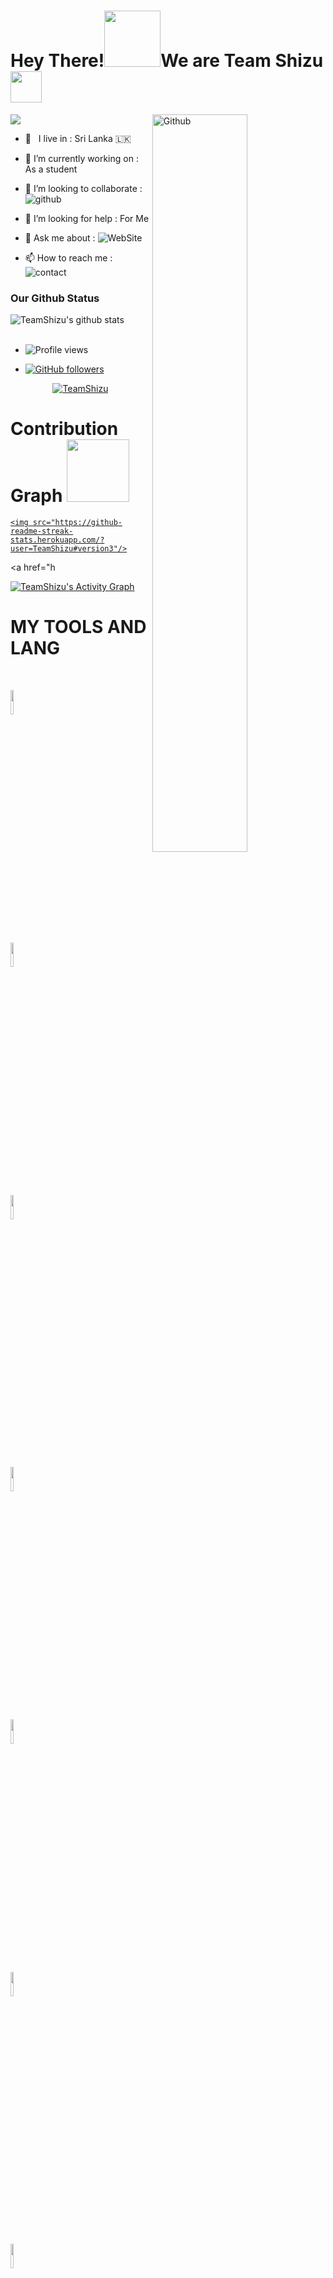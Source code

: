 

# Hey There!<img src="https://i.pinimg.com/originals/01/63/6c/01636c5434cd0462086620c60fdfec16.gif" width=90px>We are Team Shizu<img src="https://raw.githubusercontent.com/MartinHeinz/MartinHeinz/master/wave.gif" width="50px">

<img src="https://telegra.ph/file/89336a96eb696d94558ba.jpg" style="max-width:100%;">

<img width="55%" align="right" alt="Github" src="https://raw.githubusercontent.com/onimur/.github/master/.resources/git-header.svg" />

<!-- Your badges

You can use the website to generate badges: https://shields.io/

-->

-  🚶‍ &nbsp; I live in : Sri Lanka 🇱🇰  <br>

-  🔭 I’m currently working on : As a student  <br>

-  👯 I’m looking to collaborate : ![github](https://img.shields.io/badge/On-Github-black)  <br>

-  🤔 I’m looking for help : For  Me  <br>

-  💬 Ask me about : ![WebSite](https://img.shields.io/badge/Go%20to-Youtube-red) <br>

-  📫 How to reach me : ![contact](https://img.shields.io/badge/Contact%20me-On%20Telegram-blue)

### Our Github Status



<img align="center" alt="TeamShizu's github stats" src="https://github-readme-stats.vercel.app/api?username=TeamShizu&show_icons=true&theme=midnight-purple" />

  </a>

<br>

<br>

- ![Profile views](https://gpvc.arturio.TeamShizu)

- [![GitHub followers](https://img.shields.io/github/followers/TeamShizu.svg?style=social&label=Follow&maxAge=2592000)](https://github.com/TeamShizu?tab=followers)

  

<p align="center"> <a href="https://github.com/TeamShizu"><img src="https://github-profile-trophy.vercel.app/?username=TeamShizu&no-bg=true" alt="TeamShizu" /></a> </p>

# Contribution Graph <img src="https://octodex.github.com/images/daftpunktocat-thomas.gif" width=100px>

<p align="center">

  <a href="https://github.com/TeamShizu">

    <img src="https://github-readme-streak-stats.herokuapp.com/?user=TeamShizu#version3"/>

  </a>

</p>

<a href="h

  <a href="https://github.com/TeamShizu"><img alt="TeamShizu's Activity Graph" src="https://activity-graph.herokuapp.com/graph?username=TeamShizu&bg_color=1F222E&color=F8D866&line=F85D7F&point=FFFFFF&hide_border=true" /></a>

# MY TOOLS AND LANG

<p align ="left">

  <br />

  <code><img width="10%"  src="https://www.vectorlogo.zone/logos/json/json-ar21.svg"></code>

  <code><img width="10%"   src="https://www.vectorlogo.zone/logos/git-scm/git-scm-ar21.svg"></code>

  <code><img width="10%"   src="https://www.vectorlogo.zone/logos/python/python-ar21.svg"></code>

  <br />

  <code><img width="10%"  src="https://www.vectorlogo.zone/logos/mysql/mysql-ar21.svg"></code>

  <code><img width="10%"  src="https://www.vectorlogo.zone/logos/sqlite/sqlite-ar21.svg"></code>

  <code><img width="10%"  src="https://www.vectorlogo.zone/logos/firebase/firebase-ar21.svg"></code>

  <br />

  <code><img width="10%"  src="https://www.vectorlogo.zone/logos/w3_html5/w3_html5-ar21.svg"></code>

  <code><img width="10%"  src="https://www.vectorlogo.zone/logos/github/github-ar21.svg"></code>

  <code><img width="10%"  src="https://www.vectorlogo.zone/logos/gitlab/gitlab-ar21.svg"></code>

  <br>

</p>  

# MOST USED LANGUAGES

![NOICE](https://github-readme-stats.vercel.app/api/top-langs/?username=TeamShizu&theme=dark&show_icons=true)

# CONTACT ME ON

<!-- Your badges

You can use the website to generate badges: https://shields.io/

-->

| <a href="https://t.me/Damantha_Jasinghe"><img src="https://telegra.ph/file/7ece6c8d2c9c2583600ad.png" width="150px" height="150px" /></a> |

|:---------------------------------------------------------------------------------------------------------------------------------------: |

|       **[TeamShizu](https://t.me/Mr_Rasiyaa)**                                                                                |

| <a href="https://t.me/Mr_Rasiyaa"><img src="https://cdn4.iconfinder.com/data/icons/logos-and-brands/512/335_Telegram_logo-256.png" width="32px" height="32px"></a> <a href="https://www.instagram.com/Damantha_Jasinghe"><img src="https://cdn2.iconfinder.com/data/icons/social-icons-33/128/Instagram-256.png" width="32px" height="32px"></a>                                                                                                                                                                <a href="https://www.youtube.com/channel/UCzl8fagoLiV7zBDXQxKYAxA"><img src="https://cdn3.iconfinder.com/data/icons/2018-social-media-logotypes/1000/2018_social_media_popular_app_logo_youtube-256.png" width="32px" height="32px"></a>              <a href="https://twitter.com/DamanthaJ"><img src="https://cdn2.iconfinder.com/data/icons/social-media-2285/512/1_Twitter_colored_svg-256.png" width="32px" height="32px">                                                                   

    

                                                              

### Support Group:

<a href="https://t.me/ShizuSupport_Official"><img src="https://img.shields.io/badge/Shizu%20Support-Join%20Telegram%20Group-blue.svg?logo=telegram"></a>

### Telegram Bots Channel:

<a href="https://t.me/ShizuUpdates"><img src="https://img.shields.io/badge/Shizu%20Updates-Join%20Telegram%20Channel-blue.svg?logo=telegram"></a>

<p align="left">

 

<a href="https://t.me/Mr_Rasiyaa" target="blank"><img align="center" src="https://cdn4.iconfinder.com/data/icons/logos-and-brands/512/335_Telegram_logo-256.png"  height="40" width="40" /></a> &nbsp;&nbsp;

<a href="#" target="blank"><img align="center" src="https://cdn2.iconfinder.com/data/icons/social-icons-33/128/Instagram-256.png"  height="40" width="40" /></a> &nbsp;&nbsp;

<a href="https://www.youtube.com/c/MrRGYT" target="blank"><img align="center" src="https://cdn3.iconfinder.com/data/icons/2018-social-media-logotypes/1000/2018_social_media_popular_app_logo_youtube-256.png" height="40" width="40" /></a> &nbsp;&nbsp;

<a href="#" target="blank"><img align="center" src="https://cdn2.iconfinder.com/data/icons/social-media-2285/512/1_Twitter_colored_svg-256.png" height="40" width="40" /></a> &nbsp;&nbsp;

</p>

                                                              

 **Visitors Count**  

![VisitorCount](https://profile-counter.glitch.me/{Damantha126}/count.svg)

